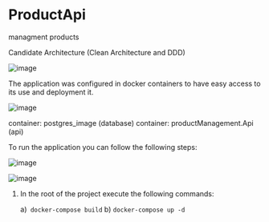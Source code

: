 # ProductApi
 managment products


Candidate Architecture (Clean Architecture and DDD)

![image](https://user-images.githubusercontent.com/10835457/235828011-0a51ab4d-2d2e-4dca-b8d2-a92291df23c4.png)

The application was configured in docker containers to have easy access to its use and deployment it.

![image](https://github.com/alejolesor/ProductApi/assets/10835457/3b035f45-f7e6-4feb-bc59-fa802a8c07b6)


container: postgres_image   (database)
container: productManagement.Api  (api)

To run the application you can follow the following steps:

![image](https://github.com/alejolesor/ProductApi/assets/10835457/8f0b7b73-b774-47e6-82eb-01aa49127212)


![image](https://github.com/alejolesor/ProductApi/assets/10835457/fdc56871-1e05-4c50-8fb7-43a8c03eb5ef)


1) In the root of the project execute the following commands:
   
   a)` docker-compose build`
   b) `docker-compose up -d`
